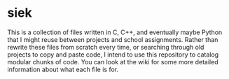 # siek
This is a collection of files written in C, C++, and eventually maybe Python that I might reuse between projects and school assignments. Rather than rewrite these files from scratch every time, or searching through old projects to copy and paste code, I intend to use this repository to catalog modular chunks of code. You can look at the wiki for some more detailed information about what each file is for.
